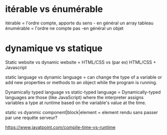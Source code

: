 # itérable vs énumérable

itérable = l'ordre compte, apporte du sens - en général un array tableau
énumérable = l'ordre ne compte pas -en général un objet

# dynamique vs statique

Static website vs dynamic website = HTML/CSS vs (par ex) HTML/CSS + Javascript

static language vs dynamic language = can change the type of a variable or add new properties or methods to an object while the program is running.

Dynamically typed language vs static-typed language = Dynamically-typed languages are those (like JavaScript) where the interpreter assigns variables a type at runtime based on the variable's value at the time.

static vs dyanmic component|block|element = element rendu sans passer par une requête serveur?

https://www.javatpoint.com/compile-time-vs-runtime
